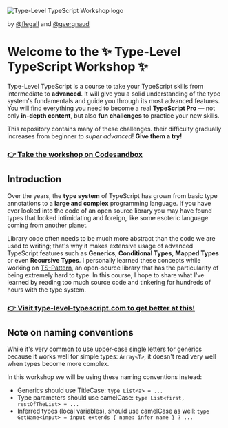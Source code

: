 

![Type-Level TypeScript Workshop logo](https://user-images.githubusercontent.com/9265418/194100467-b457d9da-0771-40b2-a822-786b1c150b5a.png)



by [@flegall](https://twitter.com/flornt) and [@gvergnaud](https://twitter.com/GabrielVergnaud)



# Welcome to the ✨ Type-Level TypeScript Workshop ✨



Type-Level TypeScript is a course to take your TypeScript skills from intermediate to **advanced**. It will give you a solid understanding of the type system's fundamentals and guide you through its most advanced features. You will find everything you need to become a real **TypeScript Pro** — not only **in-depth content**, but also **fun challenges** to practice your new skills.

This repository contains many of these challenges. their difficulty gradually increases from beginner to *super advanced*! **Give them a try!**

### [👉 Take the workshop on Codesandbox](https://codesandbox.io/s/github/gvergnaud/type-level-typescript-workshop?file=/00-introduction/exercises.ts)


## Introduction

Over the years, the **type system** of TypeScript has grown from basic type annotations to a **large and complex** programming language. If you have ever looked into the code of an open source library you may have found types that looked intimidating and foreign, like some esoteric language coming from another planet.

Library code often needs to be much more abstract than the code we are used to writing; that's why it makes extensive usage of advanced TypeScript features such as **Generics**, **Conditional Types**, **Mapped Types** or even **Recursive Types**. I personally learned these concepts while working on [TS-Pattern](https://github.com/gvergnaud/ts-pattern), an open-source library that has the particularity of being extremely hard to type. In this course, I hope to share what I've learned by reading too much source code and tinkering for hundreds of hours with the type system.

### [👉 Visit type-level-typescript.com to get better at this!](https://type-level-typescript.com)


## Note on naming conventions

While it's very common to use upper-case single letters for generics because it works well for simple types: `Array<T>`, it doesn't read very well when types become more complex.

In this workshop we will be using these naming conventions instead:

- Generics should use TitleCase: `type List<a> = ...`
- Type parameters should use camelCase: `type List<first, restOfTheList> = ...`
- Inferred types (local variables), should use camelCase as well: `type GetName<input> = input extends { name: infer name } ? ...`
